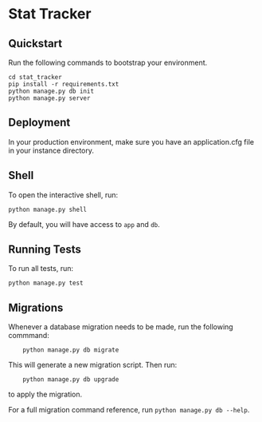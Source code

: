 # Stat Tracker


Quickstart
----------

Run the following commands to bootstrap your environment.


```
cd stat_tracker
pip install -r requirements.txt
python manage.py db init
python manage.py server
```


Deployment
----------

In your production environment, make sure you have an application.cfg
file in your instance directory.


Shell
-----

To open the interactive shell, run:

    python manage.py shell

By default, you will have access to `app` and `db`.


Running Tests
-------------

To run all tests, run:

    python manage.py test


Migrations
----------

Whenever a database migration needs to be made, run the following commmand:

        python manage.py db migrate

This will generate a new migration script. Then run:

        python manage.py db upgrade

to apply the migration.

For a full migration command reference, run `python manage.py db --help`.
